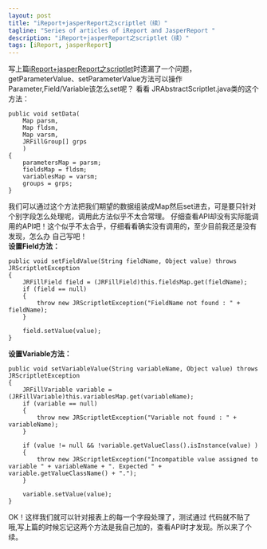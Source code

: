 ```yaml
---
layout: post
title: "iReport+jasperReport之scriptlet（续）"
tagline: "Series of articles of iReport and JasperReport "
description: "iReport+jasperReport之scriptlet（续）"
tags: [iReport, jasperReport]
---
```


写上篇[iReport+jasperReport之scriptlet][scriptlet]时遗漏了一个问题，getParameterValue、setParameterValue方法可以操作Parameter,Field/Variable该怎么set呢？
看看 JRAbstractScriptlet.java类的这个方法：  
	
	public void setData(
        Map parsm,
        Map fldsm,
        Map varsm,
        JRFillGroup[] grps
        )
    {
        parametersMap = parsm;
        fieldsMap = fldsm;
        variablesMap = varsm;
        groups = grps;
    }
	
我们可以通过这个方法把我们期望的数据组装成Map然后set进去，可是要只针对个别字段怎么处理呢，调用此方法似乎不太合常理。
仔细查看API却没有实际能调用的API吧！这个似乎不太合乎，仔细看看确实没有调用的，至少目前我还是没有发现，怎么办 自己写吧！   
**设置Field方法：**  
	
	public void setFieldValue(String fieldName, Object value) throws JRScriptletException
    {
        JRFillField field = (JRFillField)this.fieldsMap.get(fieldName);
        if (field == null)
        {
            throw new JRScriptletException("FieldName not found : " + fieldName);
        }
        
        field.setValue(value);
    }
	
**设置Variable方法：**  
	
	public void setVariableValue(String variableName, Object value) throws JRScriptletException
    {
        JRFillVariable variable = (JRFillVariable)this.variablesMap.get(variableName);
        if (variable == null)
        {
            throw new JRScriptletException("Variable not found : " + variableName);
        }
        
        if (value != null && !variable.getValueClass().isInstance(value) )
        {
            throw new JRScriptletException("Incompatible value assigned to variable " + variableName + ". Expected " + variable.getValueClassName() + ".");
        }
        
        variable.setValue(value);
    }
	
OK！这样我们就可以针对报表上的每一个字段处理了，测试通过 代码就不贴了哦,写上篇的时候忘记这两个方法是我自己加的，查看API时才发现。所以来了个续。  
	

[scriptlet]: http://jutleo.github.io/2013/05/03/iReport-jasperReport-08/
